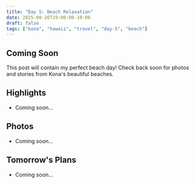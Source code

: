 ```yaml
---
title: "Day 5: Beach Relaxation"
date: 2025-08-26T19:00:00-10:00
draft: false
tags: ["kona", "hawaii", "travel", "day-5", "beach"]
---
```


## Coming Soon

This post will contain my perfect beach day! Check back soon for photos and stories from Kona's beautiful beaches.

## Highlights

- Coming soon...

## Photos

- Coming soon...

## Tomorrow's Plans

- Coming soon...